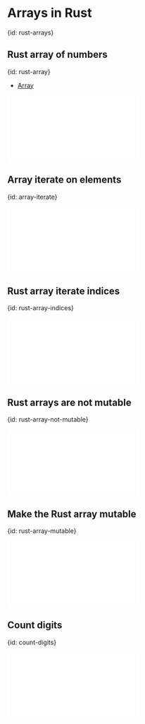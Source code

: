 # Arrays in Rust
{id: rust-arrays}

## Rust array of numbers
{id: rust-array}

* [Array](https://doc.rust-lang.org/std/primitive.array.html)

![](examples/arrays/numbers.rs)

## Array iterate on elements
{id: array-iterate}

![](examples/arrays/numbers_iterate.rs)

## Rust array iterate indices
{id: rust-array-indices}

![](examples/arrays/numbers_index.rs)

## Rust arrays are not mutable
{id: rust-array-not-mutable}

![](examples/arrays/numbers_change.rs)


## Make the Rust array mutable
{id: rust-array-mutable}

![](examples/arrays/numbers_mutable.rs)

## Count digits
{id: count-digits}

![](examples/arrays/count_digits.rs)


